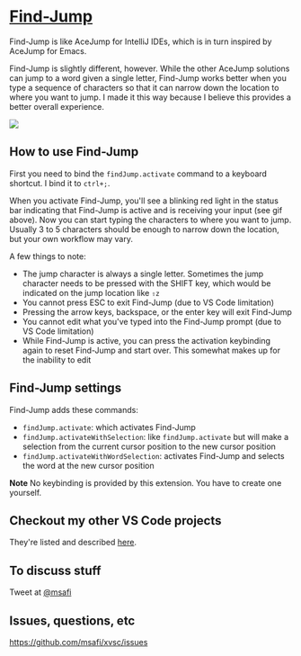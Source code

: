 # [Find-Jump](https://marketplace.visualstudio.com/items?itemName=mksafi.find-jump)

Find-Jump is like AceJump for IntelliJ IDEs, which is in turn inspired by AceJump for Emacs.

Find-Jump is slightly different, however. While the other AceJump solutions can jump to a word
given a single letter, Find-Jump works better when you type a sequence of characters so that it can narrow down the location to where you want to jump. I made it this way because I believe this provides a better overall experience.

![](https://raw.githubusercontent.com/msafi/xvsc/master/findJump/demoFiles/demo.gif)

## How to use Find-Jump

First you need to bind the `findJump.activate` command to a keyboard shortcut. I bind it to `ctrl+;`.

When you activate Find-Jump, you'll see a blinking red light in the status bar indicating that Find-Jump is active and is receiving your input (see gif above). Now you can start typing the characters to where you want to jump. Usually 3 to 5 characters should be enough to narrow down the location, but your own workflow may vary.

A few things to note:

* The jump character is always a single letter. Sometimes the jump character needs to be pressed with the SHIFT key, which would be indicated on the jump location like `⇧z`
* You cannot press ESC to exit Find-Jump (due to VS Code limitation)
* Pressing the arrow keys, backspace, or the enter key will exit Find-Jump
* You cannot edit what you've typed into the Find-Jump prompt (due to VS Code limitation)
* While Find-Jump is active, you can press the activation keybinding again to reset Find-Jump and start over. This somewhat makes up for the inability to edit

## Find-Jump settings

Find-Jump adds these commands:

* `findJump.activate`: which activates Find-Jump
* `findJump.activateWithSelection`: like `findJump.activate` but will make a selection from the current cursor position to the new cursor position
* `findJump.activateWithWordSelection`: activates Find-Jump and selects the word at the new cursor position

**Note** No keybinding is provided by this extension. You have to create one yourself.

## Checkout my other VS Code projects

They're listed and described [here](https://github.com/msafi/xvsc#projects-in-this-repo).

## To discuss stuff

Tweet at [@msafi](https://twitter.com/msafi)

## Issues, questions, etc

https://github.com/msafi/xvsc/issues
